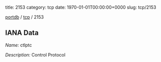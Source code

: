 title: 2153
category: tcp
date: 1970-01-01T00:00:00+0000
slug: tcp/2153

[portdb](/) / [tcp](/category/tcp.html) / 2153


## IANA Data

_Name:_ ctlptc

_Description:_ Control Protocol

